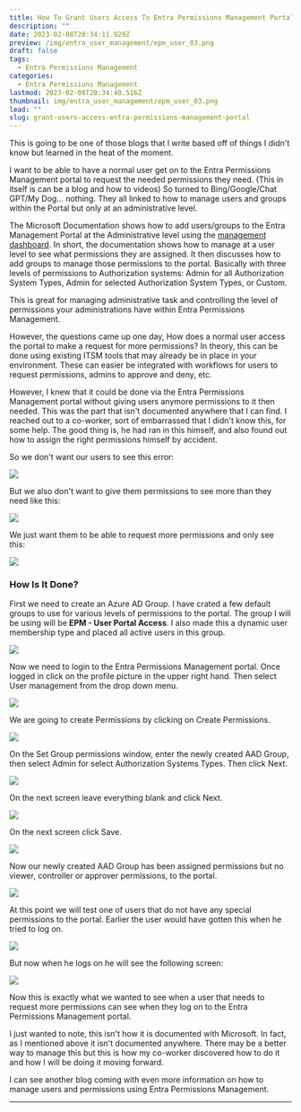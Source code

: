 ```yaml
---
title: How To Grant Users Access To Entra Permissions Management Portal
description: ""
date: 2023-02-08T20:34:11.929Z
preview: /img/entra_user_management/epm_user_03.png
draft: false
tags:
  - Entra Permissions Management
categories:
  - Entra Permissions Management
lastmod: 2023-02-08T20:34:40.516Z
thumbnail: img/entra_user_management/epm_user_03.png
lead: ""
slug: grant-users-access-entra-permissions-management-portal
---
```

This is going to be one of those blogs that I write based off of things I didn't know but learned in the heat of the moment.

I want to be able to have a normal user get on to the Entra Permissions Management portal to request the needed permissions they need.  (This in itself is can be a blog and how to videos) So turned to Bing/Google/Chat GPT/My Dog... nothing. They all linked to how to manage users and groups within the Portal but only at an administrative level.

The Microsoft Documentation shows how to add users/groups to the Entra Management Portal at the Administrative level using the [management dashboard](https://learn.microsoft.com/en-us/azure/active-directory/cloud-infrastructure-entitlement-management/ui-user-management#manage-groups). In short, the documentation shows how to manage at a user level to see what permissions they are assigned.  It then discusses how to add groups to manage those permissions to the portal. Basically with three levels of permissions to Authorization systems:  Admin for all Authorization System Types, Admin for selected Authorization System Types, or Custom.

This is great for managing administrative task and controlling the level of permissions your administrations have within Entra Permissions Management.

However, the questions came up one day, How does a normal user access the portal to make a  request for more permissions?  In theory, this can be done using existing ITSM tools that may already be in place in your environment. These can easier be integrated with workflows for users to request permissions, admins to approve and deny, etc.

However, I knew that it could be done via the Entra Permissions Management portal without giving users anymore permissions to it then needed.  This was the part that isn't documented anywhere that I can find.  I reached out to a co-worker, sort of embarrassed that I didn't know this, for some help.  The good thing is, he had ran in this himself, and also found out how to assign the right permissions himself by accident.

So we don't want our users to see this error:

![](/img/entra_user_management/epm_user_03.png)

But we also don't want to give them permissions to see more than they need like this:

![](/img/entra_user_management/epm_user_04.png)

We just want them to be able to request more permissions and only see this:

![](/img/entra_user_management/epm_user_11.png)


### How Is It Done? ###

First we need to create an Azure AD Group. I have crated a few default groups to use for various levels of permissions to the portal. The group I will be using will be **EPM - User Portal Access**.  I also made this a dynamic user membership type and placed all active users in this group.

![](/img/entra_user_management/epm_user_01.png)

Now we need to login to the Entra Permissions Management portal. Once logged in click on the profile picture in the upper right hand.  Then select User management from the drop down menu.

![](/img/entra_user_management/epm_user_05.png)

We are going to create Permissions by clicking on Create Permissions.

![](/img/entra_user_management/epm_user_06.png)

On the Set Group permissions window, enter the newly created AAD Group, then select Admin for select Authorization Systems Types. Then click Next.

![](/img/entra_user_management/epm_user_07.png)

On the next screen leave everything blank and click Next.

![](/img/entra_user_management/epm_user_08.png)

On the next screen click Save.

![](/img/entra_user_management/epm_user_09.png)


Now our newly created AAD Group has been assigned permissions but no viewer, controller or approver permissions, to the portal.

![](/img/entra_user_management/epm_user_10.png)

At this point we will test one of users that do not have any special permissions to the portal.  Earlier the user would have gotten this when he tried to log on.

![](/img/entra_user_management/epm_user_03.png)

But now when he logs on he will see the following screen:

![](/img/entra_user_management/epm_user_11.png)

Now this is exactly what we wanted to see when a user that needs to request more permissions can see when they log on to the Entra Permissions Management portal.

I just wanted to note, this isn't how it is documented with Microsoft. In fact, as I mentioned above it isn't documented anywhere.  There may be a better way to manage this but this is how my co-worker discovered how to do it and how I will be doing it moving forward.

I can see another blog coming with even more information on how to manage users and permissions using Entra Permissions Management.

-------------------------